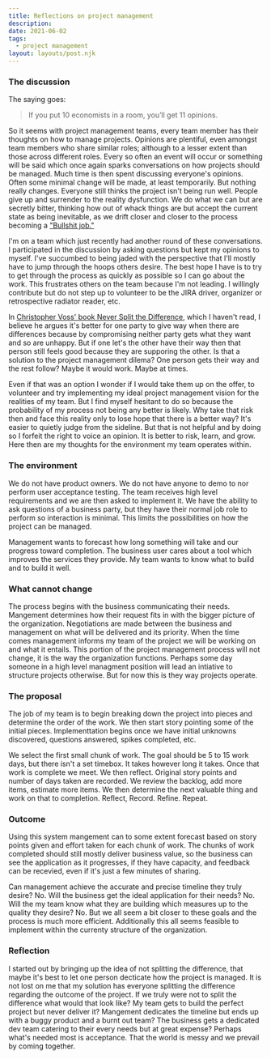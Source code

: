 ```yaml
---
title: Reflections on project management
description:
date: 2021-06-02
tags:
  - project management
layout: layouts/post.njk
---
```


### The discussion

The saying goes:

> If you put 10 economists in a room, you’ll get 11 opinions.

So it seems with project management teams, every team member has their thoughts on how to manage projects. Opinions are plentiful, even amongst team members who share similar roles; although to a lesser extent than those across different roles. Every so often an event will occur or something will be said which once again sparks conversations on how projects should be managed. Much time is then spent discussing everyone's opinions. Often some minimal change will be made, at least temporarily. But nothing really changes. Everyone still thinks the project isn't being run well. People give up and surrender to the reality dysfunction. We do what we can but are secretly bitter, thinking how out of whack things are but accept the current state as being inevitable, as we drift closer and closer to the process becoming a ["Bullshit job."](https://en.wikipedia.org/wiki/Bullshit_Jobs)

I'm on a team which just recently had another round of these conversations. I participated in the discussion by asking questions but kept my opinions to myself. I've succumbed to being jaded with the perspective that I'll mostly have to jump through the hoops others desire. The best hope I have is to try to get through the process as quickly as possible so I can go about the work. This frustrates others on the team because I'm not leading. I willingly contribute but do not step up to volunteer to be the JIRA driver, organizer or retrospective radiator reader, etc.

In [Christopher Voss' book Never Split the Difference](https://en.wikipedia.org/wiki/Christopher_Voss), which I haven't read, I believe he argues it's better for one party to give way when there are differences because by compromising neither party gets what they want and so are unhappy. But if one let's the other have their way then that person still feels good because they are supporing the other. Is that a solution to the project management dilema? One person gets their way and the rest follow? Maybe it would work. Maybe at times.

Even if that was an option I wonder if I would take them up on the offer, to volunteer and try implementing my ideal project management vision for the realities of my team. But I find myself hesitant to do so because the probability of my process not being any better is likely. Why take that risk then and face this reality only to lose hope that there is a better way? It's easier to quietly judge from the sideline. But that is not helpful and by doing so I forfeit the right to voice an opinion. It is better to risk, learn, and grow. Here then are my thoughts for the environment my team operates within.

### The environment

We do not have product owners. We do not have anyone to demo to nor perform user acceptance testing. The team receives high level requirements and we are then asked to implement it. We have the ability to ask questions of a business party, but they have their normal job role to perform so interaction is minimal. This limits the possibilities on how the project can be managed.

Management wants to forecast how long something will take and our progress toward completion. The business user cares about a tool which improves the services they provide. My team wants to know what to build and to build it well.

### What cannot change

The process begins with the business communicating their needs. Mangement determines how their request fits in with the bigger picture of the organization. Negotiations are made between the business and management on what will be delivered and its priority. When the time comes management informs my team of the project we will be working on and what it entails. This portion of the project management process will not change, it is the way the organization functions. Perhaps some day someone in a high level managment position will lead an intiative to structure projects otherwise. But for now this is they way projects operate.

### The proposal

The job of my team is to begin breaking down the project into pieces and determine the order of the work. We then start story pointing some of the initial pieces. Implementtation begins once we have initial unknowns discovered, questions answered, spikes completed, etc.

We select the first small chunk of work. The goal should be 5 to 15 work days, but there isn't a set timebox. It takes however long it takes. Once that work is complete we meet. We then reflect. Original story points and number of days taken are recorded. We review the backlog, add more items, estimate more items. We then determine the next valuable thing and work on that to completion. Reflect, Record. Refine. Repeat.

### Outcome

Using this system mangement can to some extent forecast based on story points given and effort taken for each chunk of work. The chunks of work completed should still mostly deliver business value, so the business can see the application as it progresses, if they have capacity, and feedback can be recevied, even if it's just a few minutes of sharing.

Can management achieve the accurate and precise timeline they truly desire? No. Will the business get the ideal application for their needs? No. Will the my team know what they are building which measures up to the quality they desire? No. But we all seem a bit closer to these goals and the process is much more efficient. Additionally this all seems feasible to implement within the currenty structure of the organization.

### Reflection

I started out by bringing up the idea of not splitting the difference, that maybe it's best to let one person decticate how the project is managed. It is not lost on me that my solution has everyone splitting the difference regarding the outcome of the project. If we truly were not to split the difference what would that look like? My team gets to build the perfect project but never deliver it? Mangement dedicates the timeline but ends up with a buggy product and a burnt out team? The business gets a dedicated dev team catering to their every needs but at great expense? Perhaps what's needed most is acceptance. That the world is messy and we prevail by coming together.


